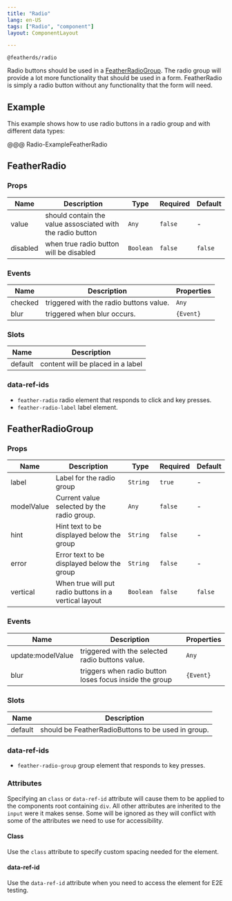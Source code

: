 ```yaml
---
title: "Radio"
lang: en-US
tags: ["Radio", "component"]
layout: ComponentLayout

---
```



`@featherds/radio`

Radio buttons should be used in a [FeatherRadioGroup](#FeatherRadioGroup). The radio group will provide a lot more functionality that should be used in a form. FeatherRadio is simply a radio button without any functionality that the form will need.

## Example

This example shows how to use radio buttons in a radio group and with different data types:

@@@ Radio-ExampleFeatherRadio

## FeatherRadio

### Props

| Name     | Description                                                | Type      | Required | Default |
| -------- | ---------------------------------------------------------- | --------- | -------- | ------- |
| value    | should contain the value assosciated with the radio button | `Any`     | `false`  | -       |
| disabled | when true radio button will be disabled                    | `Boolean` | `false`  | `false` |

### Events

| Name    | Description                             | Properties |
| ------- | --------------------------------------- | ---------- |
| checked | triggered with the radio buttons value. | `Any`      |
| blur    | triggered when blur occurs.             | `{Event}`  |

### Slots

| Name    | Description                       |
| ------- | --------------------------------- |
| default | content will be placed in a label |

### data-ref-ids

- `feather-radio` radio element that responds to click and key presses.
- `feather-radio-label` label element.

## FeatherRadioGroup

### Props

| Name       | Description                                           | Type      | Required | Default |
| ---------- | ----------------------------------------------------- | --------- | -------- | ------- |
| label      | Label for the radio group                             | `String`  | `true`   | -       |
| modelValue | Current value selected by the radio group.            | `Any`     | `false`  | -       |
| hint       | Hint text to be displayed below the group             | `String`  | `false`  | -       |
| error      | Error text to be displayed below the group            | `String`  | `false`  | -       |
| vertical   | When true will put radio buttons in a vertical layout | `Boolean` | `false`  | `false` |

### Events

| Name              | Description                                             | Properties |
| ----------------- | ------------------------------------------------------- | ---------- |
| update:modelValue | triggered with the selected radio buttons value.        | `Any`      |
| blur              | triggers when radio button loses focus inside the group | `{Event}`  |

### Slots

| Name    | Description                                        |
| ------- | -------------------------------------------------- |
| default | should be FeatherRadioButtons to be used in group. |

### data-ref-ids

- `feather-radio-group` group element that responds to key presses.

### Attributes

Specifying an `class` or `data-ref-id` attribute will cause them to be applied to the components root containing `div`. All other attributes are inherited to the `input` were it makes sense. Some will be ignored as they will conflict with some of the attributes we need to use for accessibility.

#### Class

Use the `class` attribute to specify custom spacing needed for the element.

#### data-ref-id

Use the `data-ref-id` attribute when you need to access the element for E2E testing.
